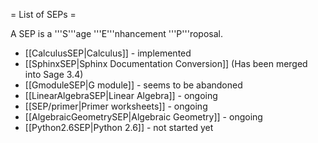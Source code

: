 = List of SEPs =

A SEP is a '''S'''age '''E'''nhancement '''P'''roposal.

 * [[CalculusSEP|Calculus]] - implemented
 * [[SphinxSEP|Sphinx Documentation Conversion]] (Has been merged into Sage 3.4)
 * [[GmoduleSEP|G module]] - seems to be abandoned 
 * [[LinearAlgebraSEP|Linear Algebra]] - ongoing
 * [[SEP/primer|Primer worksheets]] - ongoing
 * [[AlgebraicGeometrySEP|Algebraic Geometry]] - ongoing
 * [[Python2.6SEP|Python 2.6]] - not started yet
